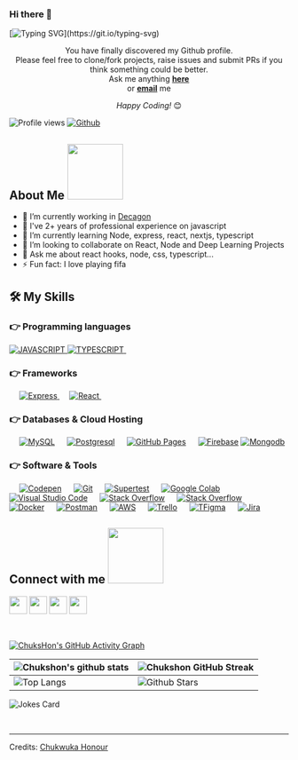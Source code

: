 
### Hi there 👋


[![Typing SVG](https://readme-typing-svg.herokuapp.com?font=Architects+Daughter&color=7AF79A&size=30&lines=Hey!+It's+Chukshon!;I'm+a+Javascript+Developer...)](https://git.io/typing-svg)

<div align="center">

You have finally discovered my Github profile. <br>
Please feel free to clone/fork projects, raise issues and submit PRs if you think something could be better. <br>
Ask me anything <a href="https://github.com/chukshon/chukshon/issues/new"><b>here</b></a><br>
or <a href="mailto:chukwukahonour@gmail.com"><b>email</b></a> me

<i>Happy Coding!</i> 😊

</div>

![Profile views](https://visitor-badge.glitch.me/badge?page_id=chukshon.chukshon)
[![Github](https://img.shields.io/github/followers/chukshon?label=Follow&style=social)](https://github.com/chukshon)

<!-- <div size='20px'> Hi! My name is Chukwuka Honour. Thank You for taking the time to view my GitHub Profile :smile: 
</div> -->

<h2> About Me <img src = "https://media0.giphy.com/media/KDDpcKigbfFpnejZs6/giphy.gif?cid=ecf05e47oy6f4zjs8g1qoiystc56cu7r9tb8a1fe76e05oty&rid=giphy.gif" width = 100px></h2>

 - 🔭 I’m currently working in <a href="www.decagon.com">Decagon</a>
 - 🌱 I've 2+ years of professional experience on javascript
 - 🌱 I’m currently learning Node, express, react, nextjs, typescript
 - 👯 I’m looking to collaborate on React, Node and Deep Learning Projects
 - 💬 Ask me about react hooks, node, css, typescript...
 - ⚡ Fun fact: I love playing fifa
  
  
  
## 🛠️ My Skills

### 👉 Programming languages

<p align="left"> 
  
  <a href="https://developer.mozilla.org/en-US/docs/Learn/JavaScript/First_steps/What_is_JavaScript">
    <img alt="JAVASCRIPT" src="https://img.shields.io/badge/Javascript-0175C2?style=for-the-badge&logo=dart&logoColor=white"/>
  </a>
  <a href="https://www.typescriptlang.org/">
    <img alt="TYPESCRIPT" src="https://img.shields.io/badge/Typescript-0175C2?style=for-the-badge&logo=dart&logoColor=white"/>
  </a>
&emsp;
</p>

### 👉 Frameworks
<p align="left"> 
&emsp;
  <a href="https://expressjs.com/" target="_blank"> 
     <img alt="Express" src="https://img.shields.io/badge/Express-02569B?style=for-the-badge&logo=flutter&logoColor=white">
   </a> 
  &emsp;
  <a href="https://reactjs.org/" target="_blank">
    <img alt="React" src="https://img.shields.io/badge/React-F7931E?style=for-the-badge&logo=scikit-learn&logoColor=white">
  </a> 
   &emsp;
</p>

### 👉 Databases & Cloud Hosting
<p align="left">
  &emsp;
    <a href="https://www.mysql.com/"><img alt="MySQL" src="https://img.shields.io/badge/MySQL-00000F?style=for-the-badge&logo=mysql&logoColor=white"></a>
  &emsp;
    <a href="https://www.sqlite.org/"><img alt="Postgresql" src ="https://img.shields.io/badge/POSTGRESQL-07405E?style=for-the-badge&logo=postgresql&logoColor=white"/></a>
  &emsp;
    <a href="https://www.github.com"><img alt="GitHub Pages" src="https://img.shields.io/badge/GitHub-100000?style=for-the-badge&logo=github&logoColor=white"></a>
  &emsp;
<a href="https://firebase.google.com/"><img alt="Firebase" src ="https://img.shields.io/badge/firebase-ffca28?style=for-the-badge&logo=firebase&logoColor=black"></a>
  <a href="https://www.mongodb.com//"><img alt="Mongodb" src ="https://img.shields.io/badge/mongodb-ffca28?style=for-the-badge&logo=mongodb&logoColor=black"></a>
 </p>
  
 </p>

 ### 👉 Software & Tools
 
<p>
  &emsp;
    <a href="#"><img alt="Codepen" src="https://img.shields.io/badge/Codepen-000000?style=for-the-badge&logo=codepen&logoColor=white"></a>
  &emsp;
    <a href="#"><img alt="Git" src="https://img.shields.io/badge/Git-F05032?style=for-the-badge&logo=git&logoColor=white"></a>
  &emsp;
    <a href="#"><img alt="Supertest" src="https://img.shields.io/badge/Linux-FCC624?style=for-the-badge&logo=linux&logoColor=black"></a>
  &emsp;
    <a href="#"><img alt="Google Colab" src="https://img.shields.io/badge/Colab-F9AB00?style=for-the-badge&logo=googlecolab&color=525252"></a>
  &emsp;
    <a href="#"><img alt="Visual Studio Code" src="https://img.shields.io/badge/Visual_Studio_Code-0078D4?style=for-the-badge&logo=visual%20studio%20code&logoColor=white"></a>
  &emsp;
    <a href="#"><img alt="Stack Overflow" src="https://img.shields.io/badge/Stack_Overflow-FE7A16?style=for-the-badge&logo=stack-overflow&logoColor=white"></a>
&emsp;
    <a href="#"><img alt="Stack Overflow" src="https://img.shields.io/badge/manjaro-35BF5C?style=for-the-badge&logo=manjaro&logoColor=white"></a>
    &emsp;
    <a href="#"><img alt="Docker" src="https://img.shields.io/badge/Docker-2CA5E0?style=for-the-badge&logo=docker&logoColor=white"></a>
     &emsp;
    <a href="#"><img alt="Postman" src="https://img.shields.io/badge/Postman-FF6C37?style=for-the-badge&logo=Postman&logoColor=white"></a>
     &emsp;
    <a href="#"><img alt="AWS" src="https://img.shields.io/badge/Amazon_AWS-232F3E?style=for-the-badge&logo=amazon-aws&logoColor=white"></a>
    &emsp;
    <a href="#"><img alt="Trello" src="https://img.shields.io/badge/Trello-0052CC?style=for-the-badge&logo=trello&logoColor=white"></a>
    &emsp;
     <a href="#"><img alt="TFigma" src="https://img.shields.io/badge/Figma-F24E1E?style=for-the-badge&logo=figma&logoColor=white"></a>
    &emsp; <a href="#"><img alt="Jira" src="https://img.shields.io/badge/Jira-0052CC?style=for-the-badge&logo=Jira&logoColor=white"></a>
    &emsp;
    
</p>
  

<h2> Connect with me <img src='https://raw.githubusercontent.com/ShahriarShafin/ShahriarShafin/main/Assets/handshake.gif' width="100px"> </h2>
<a href = 'https://www.linkedin.com/in/chukwukahonour/'> <img width = '32px' align= 'center' src="https://raw.githubusercontent.com/rahulbanerjee26/githubAboutMeGenerator/main/icons/linked-in-alt.svg"/></a> 
<a href = 'https://medium.com/@chukwukahonour'> <img width = '32px' align= 'center' src="https://raw.githubusercontent.com/rahulbanerjee26/githubAboutMeGenerator/main/icons/medium.svg"/></a> 
<a href = 'https://chukshondev.netlify.app/'> <img width = '32px' align= 'center' src="https://raw.githubusercontent.com/rahulbanerjee26/githubAboutMeGenerator/main/icons/portfolio.png"/></a> 
<a href = 'https://www.github.com/chukshon'> <img width = '32px' align= 'center' src="https://raw.githubusercontent.com/rahulbanerjee26/githubAboutMeGenerator/main/icons/github.svg"/></a>
  
<br>
<br>
  <br>
  
[![ChuksHon's GitHub Activity Graph](https://activity-graph.herokuapp.com/graph?username=chukshon&theme=tokyonight)](https://git.io/praveenscience)

| ![Chukshon's github stats](https://github-readme-stats.vercel.app/api?username=chukshon&show_icons=true&theme=tokyonight) | ![Chukshon GitHub Streak](https://github-readme-streak-stats.herokuapp.com/?user=Aditya664&theme=tokyonight) |
| --- | --- |
| ![Top Langs](https://github-readme-stats.vercel.app/api/top-langs/?username=Chukshon&theme=tokyonight) | ![Github Stars](https://github-readme-stats.vercel.app/api?username=Chukshon&show_icons=true&locale=en&count_private=true&hide_rank=true&custom_title=My%20GitHub%20Stats&disable_animations=true&theme=tokyonight) |

![Jokes Card](https://readme-jokes.vercel.app/api?theme=tokyonight)


<br>


-----
Credits: [Chukwuka Honour](https://github.com/chukshon)
